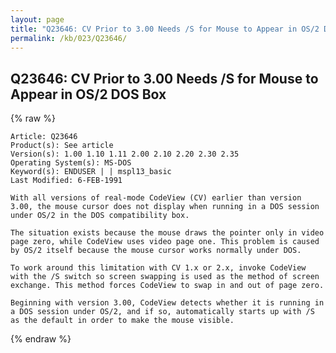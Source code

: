 ```yaml
---
layout: page
title: "Q23646: CV Prior to 3.00 Needs /S for Mouse to Appear in OS/2 DOS Box"
permalink: /kb/023/Q23646/
---
```


## Q23646: CV Prior to 3.00 Needs /S for Mouse to Appear in OS/2 DOS Box

{% raw %}

	Article: Q23646
	Product(s): See article
	Version(s): 1.00 1.10 1.11 2.00 2.10 2.20 2.30 2.35
	Operating System(s): MS-DOS
	Keyword(s): ENDUSER | | mspl13_basic
	Last Modified: 6-FEB-1991
	
	With all versions of real-mode CodeView (CV) earlier than version
	3.00, the mouse cursor does not display when running in a DOS session
	under OS/2 in the DOS compatibility box.
	
	The situation exists because the mouse draws the pointer only in video
	page zero, while CodeView uses video page one. This problem is caused
	by OS/2 itself because the mouse cursor works normally under DOS.
	
	To work around this limitation with CV 1.x or 2.x, invoke CodeView
	with the /S switch so screen swapping is used as the method of screen
	exchange. This method forces CodeView to swap in and out of page zero.
	
	Beginning with version 3.00, CodeView detects whether it is running in
	a DOS session under OS/2, and if so, automatically starts up with /S
	as the default in order to make the mouse visible.

{% endraw %}
